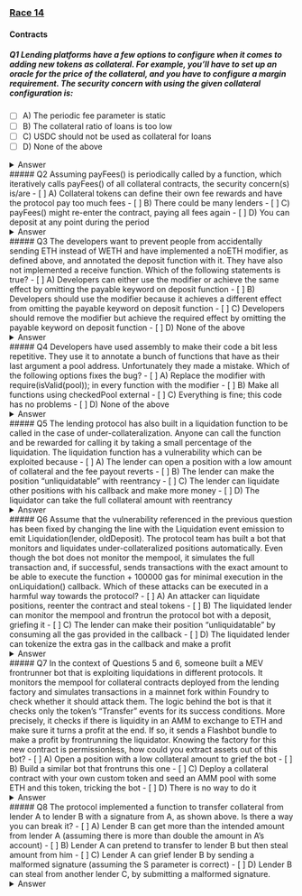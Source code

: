 ### [Race 14](https://ventral.digital/posts/2023/1/30/race-14-of-the-secureum-bootcamp-epoch-infinity)
#### Contracts
##### Q1 Lending platforms have a few options to configure when it comes to adding new tokens as collateral. For example, you’ll have to set up an oracle for the price of the collateral, and you have to configure a margin requirement. The security concern with using the given collateral configuration is:
- [ ] A) The periodic fee parameter is static 
- [ ] B) The collateral ratio of loans is too low 
- [ ] C) USDC should not be used as collateral for loans 
- [ ] D) None of the above
<details>
<summary>Answer</summary>
B
<p>
It's unknown whether the _periodicFee_ paramter is static or not from the given code, but either way it wouldn't be a security issue.<br>
While it might seem okay to keep collateralisation of a stable coin at 100% it has a problem: The user can borrow at a price determined by an oracle without slippage. A smart arbitrageur would, after every trade on every other AMM, go in and trade until the price of the AMM is the same as the price reported by the oracle used by this lending platform. It would even be possible to sandwich oracle updates for profit. It's also risky to maintain collateralisation of positions.<br>
There's no general reason to not use USDC as collateral.
</p>
</details> 
##### Q2 Assuming payFees() is periodically called by a function, which iteratively calls payFees() of all collateral contracts, the security concern(s) is/are
- [ ] A) Collateral tokens can define their own fee rewards and have the protocol pay too much fees 
- [ ] B) There could be many lenders 
- [ ] C) payFees() might re-enter the contract, paying all fees again 
- [ ] D) You can deposit at any point during the period
<details>
<summary>Answer</summary>
B,D
<p>
The collateral contracts are deployed via the lending platform which is assumed to be correctly implemented. Under this assumption it wouldn't be possible for one of them to be malicious in terms of reward distribution.<br>
There could be so many lenders to iterate that the gas necessary for the function to complete is too large preventing the function to be called, effectively causing a Denial of Service.<br>
The token in question is USDC, an ERC20 token that does not have hooks allowing a receiver to reenter the function. A good recommendation would be the use of safeTransferFrom(), but it's not necessarily required.<br>
Nothing prevents someone to game the reward system by sandwiching the payFees() call with a large deposit() and withdrawal(). The current reward system does not incentivice that depositors keep their money in the system for a long time.
</p>
</details> 
##### Q3 The developers want to prevent people from accidentally sending ETH instead of WETH and have implemented a noETH modifier, as defined above, and annotated the deposit function with it. They have also not implemented a receive function. Which of the following statements is true?
- [ ] A) Developers can either use the modifier or achieve the same effect by omitting the payable keyword on deposit function 
- [ ] B) Developers should use the modifier because it achieves a different effect from omitting the payable keyword on deposit function 
- [ ] C) Developers should remove the modifier but achieve the required effect by omitting the payable keyword on deposit function 
- [ ] D) None of the above
<details>
<summary>Answer</summary>
C
<p>
Omitting the payable keyword does not have the same effect. The modifier checks the contract's current balance while the payable keyword checks the actual ether that was sent with the message (_msg.value_).<br>
The developers should NOT use the modifier because of this difference since it will lead to Denial of Service once the contract's balance becomes non-zero (it's possible forcefully injecting ether into a contract, eg. via _SELFDESTRUCT_).
</p>
</details> 
##### Q4 Developers have used assembly to make their code a bit less repetitive. They use it to annotate a bunch of functions that have as their last argument a pool address. Unfortunately they made a mistake. Which of the following options fixes the bug?
- [ ] A) Replace the modifier with require(isValid(pool)); in every function with the modifier 
- [ ] B) Make all functions using checkedPool external 
- [ ] C) Everything is fine; this code has no problems 
- [ ] D) None of the above
<details>
<summary>Answer</summary>
A
<p>
Dropping the modifier in favor of a single _require()_ fixes the issue and even improves code readability to what was attempted here with assembly. If the developers insist on the use of modifiers they should pass the pool value directly as an argument to it instead: _checkedPool(pool)_.<br>
Making all of the function external (therefore preventing them to be called internally) would certainly increase the likelyhood that the assembly snippet will pick up the correct value. But there's still no guarantee that the last 32 bytes of the calldata are always the pool argument. A caller can send more data than defined in the function's signature and the ABI decoding would work just fine while ignoring the extra data. But the modifier would load the extra data instead of the pool value. This would potentially allow to bypass the pool validation and allow for exploitation.<br>
As mentioned, the code snippet is certainly not fine. It attempts loading the pool parameter from the calldata and assumes that it would always be located in the last 32 bytes - there's no guarantee for that being the case.
</p>
</details> 
##### Q5 The lending protocol has also built in a liquidation function to be called in the case of under-collateralization. Anyone can call the function and be rewarded for calling it by taking a small percentage of the liquidation. The liquidation function has a vulnerability which can be exploited because
- [ ] A) The lender can open a position with a low amount of collateral and the fee payout reverts 
- [ ] B) The lender can make the position “unliquidatable” with reentrancy 
- [ ] C) The lender can liquidate other positions with his callback and make more money 
- [ ] D) The liquidator can take the full collateral amount with reentrancy
<details>
<summary>Answer</summary>
B
<p>
At first the code might look like the checks-effects-interactions pattern is followed (ie. no harmful reentrancy is possible) but there's actually another check happening when the _Liquidation_ event is emitted: If the current _balance_ is suddenly larger than the _oldDeposit_. Since the lender is _call_ed before this check happens, they could reenter via the _deposit()_ function and increase the _balance_ causing the liquidation to fail (ie. potentially making the position “unliquidatable”).<br>
Aside from answer B, the other options are mostly nonsensical decoys.
</p>
</details> 
##### Q6 Assume that the vulnerability referenced in the previous question has been fixed by changing the line with the Liquidation event emission to emit Liquidation(lender, oldDeposit). The protocol team has built a bot that monitors and liquidates under-collateralized positions automatically. Even though the bot does not monitor the mempool, it simulates the full transaction and, if successful, sends transactions with the exact amount to be able to execute the function + 100000 gas for minimal execution in the onLiquidation() callback. Which of these attacks can be executed in a harmful way towards the protocol?
- [ ] A) An attacker can liquidate positions, reenter the contract and steal tokens 
- [ ] B) The liquidated lender can monitor the mempool and frontrun the protocol bot with a deposit, griefing it 
- [ ] C) The lender can make their position “unliquidatable” by consuming all the gas provided in the callback 
- [ ] D) The liquidated lender can tokenize the extra gas in the callback and make a profit
<details>
<summary>Answer</summary>
B
<p>
First option is nonsensical.<br>
Although the revert via reentrancy in the _deposit()_ function has been fixed, it's still possible that the bot is simply frontrun by a lender who increases their collateral via _deposit()_ just in time to make the bot's liquidation attempt fail.<br>
A liquidated lender could, when called, only use up all of the gas it was given via the _CALL_, which is 63/64 of the total gas. With a sufficiently high gas limit it is still possible to liquidate the lender.<br>
Gas tokenization is no longer viable since EIP-3529 has reduced refunds.
</p>
</details> 
##### Q7 In the context of Questions 5 and 6, someone built a MEV frontrunner bot that is exploiting liquidations in different protocols. It monitors the mempool for collateral contracts deployed from the lending factory and simulates transactions in a mainnet fork within Foundry to check whether it should attack them. The logic behind the bot is that it checks only the token’s “Transfer” events for its success conditions. More precisely, it checks if there is liquidity in an AMM to exchange to ETH and make sure it turns a profit at the end. If so, it sends a Flashbot bundle to make a profit by frontrunning the liquidator. Knowing the factory for this new contract is permissionless, how could you extract assets out of this bot?
- [ ] A) Open a position with a low collateral amount to grief the bot 
- [ ] B) Build a similar bot that frontruns this one 
- [ ] C) Deploy a collateral contract with your own custom token and seed an AMM pool with some ETH and this token, tricking the bot 
- [ ] D) There is no way to do it
<details>
<summary>Answer</summary>
C
<p>
Griefing the bot would not extract assets from it.<br>
Option C actually happened on mainnet and was labelled ["Salmonella Attack"](https://github.com/Defi-Cartel/salmonella)<br>
Since it's using Flashbot Bundles, frontrunning it should not be possible since the transaction would be private.
</p>
</details> 
##### Q8 The protocol implemented a function to transfer collateral from lender A to lender B with a signature from A, as shown above. Is there a way you can break it?
- [ ] A) Lender B can get more than the intended amount from lender A (assuming there is more than double the amount in A’s account) 
- [ ] B) Lender A can pretend to transfer to lender B but then steal amount from him 
- [ ] C) Lender A can grief lender B by sending a malformed signature (assuming the S parameter is correct) 
- [ ] D) Lender B can steal from another lender C, by submitting a malformed signature.
<details>
<summary>Answer</summary>
A
<p>
There's nothing preventing the same signature to be re-used over and over again. So as long as the _signer_ has a balance higher than the signed _amount_, the _receiver_ can transfer their collateral.<br>
Even if the code would keep track of the signatures that were already used once, the code would still be exploitable via signature malleability. A correct way to fix it would be to track a nonce for each _signer_.<br>
A malformed signature would cause _ecrecover_ to return a zero-address, but is prevented since the return value must be equal to the _signer_ who may not be the zero-address.
</p>
</details> 